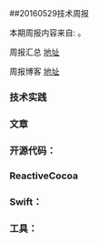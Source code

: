 
##20160529技术周报

本期周报内容来自: 。

周报汇总 [地址](https://github.com/BaiduHiDeviOS/iOS-Tech-Weekly)

周报博客 [地址](http://baiduhidevios.github.io/)

### 技术实践


### 文章


### 开源代码：



### ReactiveCocoa


### Swift：


### 工具：
